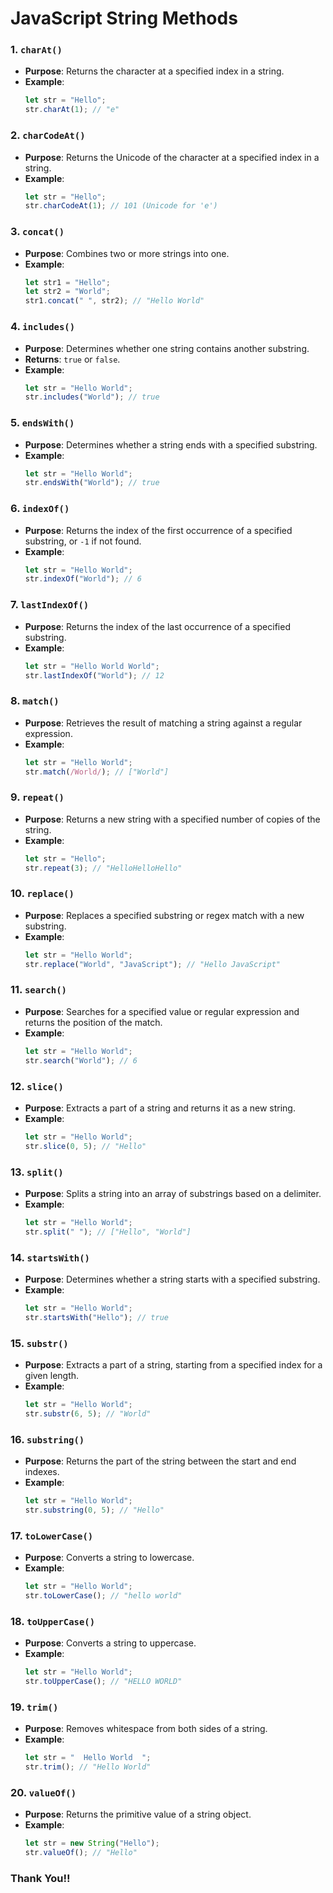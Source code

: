 
# JavaScript String Methods

### 1. `charAt()`
- **Purpose**: Returns the character at a specified index in a string.
- **Example**:
    ```js
    let str = "Hello";
    str.charAt(1); // "e"
    ```

### 2. `charCodeAt()`
- **Purpose**: Returns the Unicode of the character at a specified index in a string.
- **Example**:
    ```js
    let str = "Hello";
    str.charCodeAt(1); // 101 (Unicode for 'e')
    ```

### 3. `concat()`
- **Purpose**: Combines two or more strings into one.
- **Example**:
    ```js
    let str1 = "Hello";
    let str2 = "World";
    str1.concat(" ", str2); // "Hello World"
    ```

### 4. `includes()`
- **Purpose**: Determines whether one string contains another substring.
- **Returns**: `true` or `false`.
- **Example**:
    ```js
    let str = "Hello World";
    str.includes("World"); // true
    ```

### 5. `endsWith()`
- **Purpose**: Determines whether a string ends with a specified substring.
- **Example**:
    ```js
    let str = "Hello World";
    str.endsWith("World"); // true
    ```

### 6. `indexOf()`
- **Purpose**: Returns the index of the first occurrence of a specified substring, or `-1` if not found.
- **Example**:
    ```js
    let str = "Hello World";
    str.indexOf("World"); // 6
    ```

### 7. `lastIndexOf()`
- **Purpose**: Returns the index of the last occurrence of a specified substring.
- **Example**:
    ```js
    let str = "Hello World World";
    str.lastIndexOf("World"); // 12
    ```

### 8. `match()`
- **Purpose**: Retrieves the result of matching a string against a regular expression.
- **Example**:
    ```js
    let str = "Hello World";
    str.match(/World/); // ["World"]
    ```

### 9. `repeat()`
- **Purpose**: Returns a new string with a specified number of copies of the string.
- **Example**:
    ```js
    let str = "Hello";
    str.repeat(3); // "HelloHelloHello"
    ```

### 10. `replace()`
- **Purpose**: Replaces a specified substring or regex match with a new substring.
- **Example**:
    ```js
    let str = "Hello World";
    str.replace("World", "JavaScript"); // "Hello JavaScript"
    ```

### 11. `search()`
- **Purpose**: Searches for a specified value or regular expression and returns the position of the match.
- **Example**:
    ```js
    let str = "Hello World";
    str.search("World"); // 6
    ```

### 12. `slice()`
- **Purpose**: Extracts a part of a string and returns it as a new string.
- **Example**:
    ```js
    let str = "Hello World";
    str.slice(0, 5); // "Hello"
    ```

### 13. `split()`
- **Purpose**: Splits a string into an array of substrings based on a delimiter.
- **Example**:
    ```js
    let str = "Hello World";
    str.split(" "); // ["Hello", "World"]
    ```

### 14. `startsWith()`
- **Purpose**: Determines whether a string starts with a specified substring.
- **Example**:
    ```js
    let str = "Hello World";
    str.startsWith("Hello"); // true
    ```

### 15. `substr()`
- **Purpose**: Extracts a part of a string, starting from a specified index for a given length.
- **Example**:
    ```js
    let str = "Hello World";
    str.substr(6, 5); // "World"
    ```

### 16. `substring()`
- **Purpose**: Returns the part of the string between the start and end indexes.
- **Example**:
    ```js
    let str = "Hello World";
    str.substring(0, 5); // "Hello"
    ```

### 17. `toLowerCase()`
- **Purpose**: Converts a string to lowercase.
- **Example**:
    ```js
    let str = "Hello World";
    str.toLowerCase(); // "hello world"
    ```

### 18. `toUpperCase()`
- **Purpose**: Converts a string to uppercase.
- **Example**:
    ```js
    let str = "Hello World";
    str.toUpperCase(); // "HELLO WORLD"
    ```

### 19. `trim()`
- **Purpose**: Removes whitespace from both sides of a string.
- **Example**:
    ```js
    let str = "  Hello World  ";
    str.trim(); // "Hello World"
    ```

### 20. `valueOf()`
- **Purpose**: Returns the primitive value of a string object.
- **Example**:
    ```js
    let str = new String("Hello");
    str.valueOf(); // "Hello"
    ```

### Thank You!!
